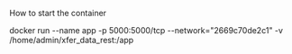 How to start the container

docker run --name app -p 5000:5000/tcp --network="2669c70de2c1" -v /home/admin/xfer_data_rest:/app <imageId>